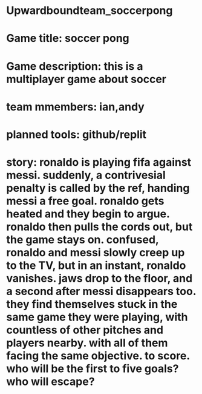 # Upwardboundteam_soccerpong
# Game title: soccer pong
# Game description: this is a multiplayer game about soccer
# team mmembers: ian,andy
# planned tools: github/replit
# story: ronaldo is playing fifa against messi. suddenly, a contrivesial penalty is called by the ref, handing messi a free goal. ronaldo gets heated and they begin to argue. ronaldo then pulls the cords out, but the game stays on. confused, ronaldo and messi slowly creep up to the TV, but in an instant, ronaldo vanishes. jaws drop to the floor, and a second after messi disappears too. they find themselves stuck in the same game they were playing, with countless of other pitches and players nearby. with all of them facing the same objective. to score. who will be the first to five goals? who will escape?

